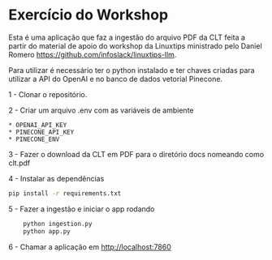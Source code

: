 # Exercício do Workshop

Esta é uma aplicação que faz a ingestão do arquivo PDF da CLT feita a partir do material de apoio do workshop da Linuxtips ministrado pelo Daniel Romero <https://github.com/infoslack/linuxtips-llm>. 

Para utilizar é necessário ter o python instalado e ter chaves criadas para utilizar a API do OpenAI e no banco de dados vetorial Pinecone. 

1 - Clonar o repositório.

2 - Criar um arquivo .env com as variáveis de ambiente

    * OPENAI_API_KEY 
    * PINECONE_API_KEY
    * PINECONE_ENV

3 - Fazer o download da CLT em PDF para o diretório docs nomeando como clt.pdf

4 - Instalar as dependências 

```bash
pip install -r requirements.txt

```

5 - Fazer a ingestão e iniciar o app rodando 

```bash
    python ingestion.py 
    python app.py
```
 
6 - Chamar a aplicação em <http://localhost:7860>



